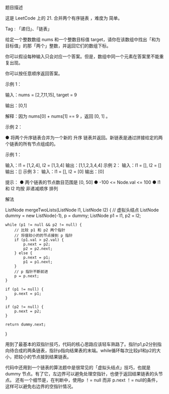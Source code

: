题目描述

这是 LeetCode 上的 21. 合并两个有序链表 ，难度为 简单。

Tag : 「递归」、「链表」

给定一个整数数组 nums 和一个整数目标值 target，请你在该数组中找出「和为目标值」的那「两个」整数，并返回它们的数组下标。

你可以假设每种输入只会对应一个答案。但是，数组中同一个元素在答案里不能重复出现。

你可以按任意顺序返回答案。

示例 1：

输入：nums = [2,7,11,15], target = 9

输出：[0,1]

解释：因为 nums[0] + nums[1] == 9 ，返回 [0, 1] 。

示例 2：

● 将两个升序链表合并为一个新的 升序 链表并返回。新链表是通过拼接给定的两个链表的所有节点组成的。

示例 1：

输入：l1 = [1,2,4], l2 = [1,3,4]
输出：[1,1,2,3,4,4]
示例 2：
输入：l1 = [], l2 = []
输出：[]
示例 3：
输入：l1 = [], l2 = [0]
输出：[0]

提示：
● 两个链表的节点数目范围是 [0, 50]
● -100 <= Node.val <= 100
● l1 和 l2 均按 非递减顺序 排列

解法

ListNode mergeTwoLists(ListNode l1, ListNode l2) {
// 虚拟头结点
ListNode dummy = new ListNode(-1), p = dummy;
ListNode p1 = l1, p2 = l2;

    while (p1 != null && p2 != null) {
        // 比较 p1 和 p2 两个指针
        // 将值较小的的节点接到 p 指针
        if (p1.val > p2.val) {
            p.next = p2;
            p2 = p2.next;
        } else {
            p.next = p1;
            p1 = p1.next;
        }
        // p 指针不断前进
        p = p.next;
    }
    
    if (p1 != null) {
        p.next = p1;
    }
    
    if (p2 != null) {
        p.next = p2;
    }
    
    return dummy.next;
}


用到了最基本的双指针技巧，代码的核心思路应该轻车熟路了。指针p1,p2分别指向待合成的两条链表，指针p指向结果表的末端。while循环每次比较p1和p2的大小，把较小的节点接到结果链表。


代码中还用到一个链表的算法题中是很常见的「虚拟头结点」技巧，也就是 dummy 节点。有了它，左边界可以避免处理空指针，也便于返回结果链表的头节点。
还有一个细节是，在判断中，使用p ！= null 而非 p.next ！= null的条件，这样可以避免右边界的空指针情况。
